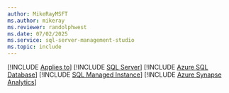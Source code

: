 ```yaml
---
author: MikeRayMSFT
ms.author: mikeray
ms.reviewer: randolphwest
ms.date: 07/02/2025
ms.service: sql-server-management-studio
ms.topic: include
---
```


[!INCLUDE [Applies to](../applies-md.md)] [!INCLUDE [SQL Server](_ssnoversion.md)] [!INCLUDE [Azure SQL Database](_asdb.md)] [!INCLUDE [SQL Managed Instance](_asmi.md)] [!INCLUDE [Azure Synapse Analytics](_asa.md)]
